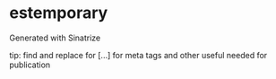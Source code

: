 # estemporary

Generated with Sinatrize

tip: find and replace for [...] for meta tags and other useful needed for publication